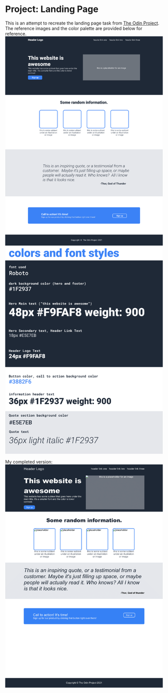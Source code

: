 # Project: Landing Page
This is an attempt to recreate the landing page task from [The Odin Project](https://www.theodinproject.com/lessons/foundations-landing-page).  
The reference images and the color palette are provided below for reference.
![expected layout](./images/expected-layout.png)
![color palette](./images/color-palette.png)  
  
My completed version: ![completed webpage](./images/completed.png)